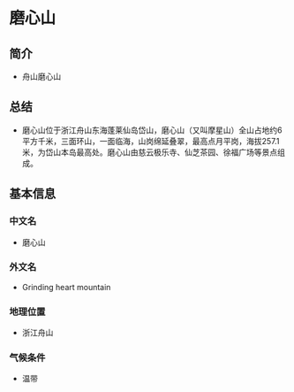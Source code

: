 # 磨心山
## 简介
- 舟山磨心山
## 总结
- 磨心山位于浙江舟山东海蓬莱仙岛岱山，磨心山（又叫摩星山）全山占地约6平方千米，三面环山，一面临海，山岗绵延叠翠，最高点月平岗，海拔257.1米，为岱山本岛最高处。磨心山由慈云极乐寺、仙芝茶园、徐福广场等景点组成。
## 基本信息
### 中文名
- 磨心山
### 外文名
- Grinding heart mountain
### 地理位置
- 浙江舟山
### 气候条件
- 温带
